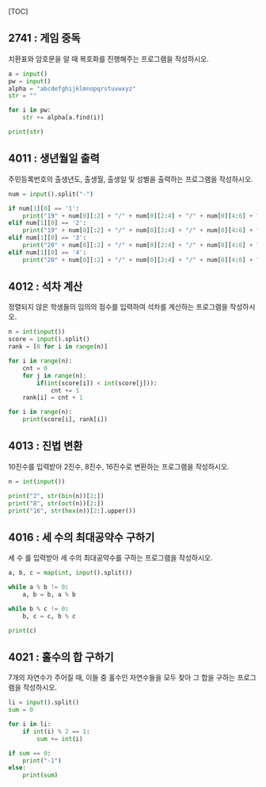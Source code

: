 [TOC]

## 2741 : 게임 중독

치환표와 암호문을 알 때 복호화를 진행해주는 프로그램을 작성하시오.

``` python
a = input()
pw = input()
alpha = "abcdefghijklmnopqrstuvwxyz"
str = ""

for i in pw:
    str += alpha[a.find(i)]

print(str)
```

## 4011 : 생년월일 출력

주민등록번호의 출생년도, 출생월, 출생일 및 성별을 출력하는 프로그램을 작성하시오.

``` python
num = input().split("-")

if num[1][0] == '1':
    print("19" + num[0][:2] + "/" + num[0][2:4] + "/" + num[0][4:6] + " M")
elif num[1][0] == '2':
    print("19" + num[0][:2] + "/" + num[0][2:4] + "/" + num[0][4:6] + " F")
elif num[1][0] == '3':
    print("20" + num[0][:2] + "/" + num[0][2:4] + "/" + num[0][4:6] + " M")
elif num[1][0] == '4':
    print("20" + num[0][:2] + "/" + num[0][2:4] + "/" + num[0][4:6] + " F")
```

## 4012 : 석차 계산

정렬되지 않은 학생들의 임의의 점수를 입력하여 석차를 계산하는 프로그램을 작성하시오.

``` python
n = int(input())
score = input().split()
rank = [0 for i in range(n)]

for i in range(n):
    cnt = 0
    for j in range(n):
        if(int(score[i]) < int(score[j])):
            cnt += 1
    rank[i] = cnt + 1

for i in range(n):
    print(score[i], rank[i])
```

## 4013 : 진법 변환

10진수를 입력받아 2진수, 8진수, 16진수로 변환하는 프로그램을 작성하시오.

``` python
n = int(input())

print("2", str(bin(n))[2:])
print("8", str(oct(n))[2:])
print("16", str(hex(n))[2:].upper())
```

## 4016 : 세 수의 최대공약수 구하기

세 수 를 입력받아 세 수의 최대공약수를 구하는 프로그램을 작성하시오.

``` python
a, b, c = map(int, input().split())

while a % b != 0:
    a, b = b, a % b

while b % c != 0:
    b, c = c, b % c

print(c)
```

## 4021 : 홀수의 합 구하기

7개의 자연수가 주어질 때, 이들 중 홀수인 자연수들을 모두 찾아 그 합을 구하는 프로그램을 작성하시오.

``` python
li = input().split()
sum = 0

for i in li:
    if int(i) % 2 == 1:
        sum += int(i)

if sum == 0:
    print("-1")
else:
    print(sum)
```
